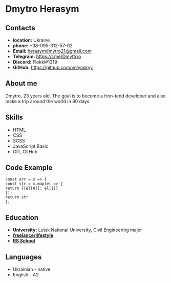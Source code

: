 # Dmytro Herasym

## Contacts
* **location:** Ukraine
* **phone:** +38-095-312-57-02
* **Email:** herasymdmytro21@gmail.com
* **Telegram:** https://t.me/Dmyttrro
* **Discord:** Flokki#1319
* **GitHub:** https://github.com/volynskyy

## About me
Dmytro, 23 years old. The goal is to become a fron-tend developer and also make a trip around the world in 80 days.

## Skills
* HTML
* CSS
* SCSS
* JavaScript Basic
* GIT, GitHub

## Code Example
```
const arr = x => {
const str = x.map(el => {
return {[el[0]]: el[1]}
});
return str
};
```

## Education
* **University:** Lutsk National University, Civil Engineering major
* **[freelancerlifestyle](https://www.youtube.com/playlist?list=PLM6XATa8CAG4F9nAIYNS5oAiPotxwLFIr)**
* **[RS School](https://rs.school/js/)**

## Languages
* Ukrainian - native
* English - A2  
